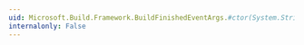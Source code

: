 ```yaml
---
uid: Microsoft.Build.Framework.BuildFinishedEventArgs.#ctor(System.String,System.String,System.Boolean)
internalonly: False
---
```


